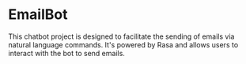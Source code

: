 # EmailBot
This chatbot project is designed to facilitate the sending of emails via natural language commands. It's powered by Rasa and allows users to interact with the bot to send emails.
